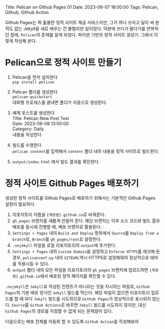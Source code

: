 Title: Pelican on Github Pages 01
Date: 2023-06-07 18:00:00
Tags: Pelican, Github, Github Action

Github Pages는 퍽 훌륭한 정적 사이트 제공 서비스지만, 그거 하나 쓰자고 달리 써 본 적도 없는 Jekyll을 새로 배우는 건 불합리한 일이었다. 덕분에 쓰다가 말다가를 반복하던 참에, `Pelican`의 존재를 알게 되었다. 파이썬 기반의 정적 사이트 생성기. 그래서 이렇게 작성해 본다.

# Pelican으로 정적 사이트 만들기

1. Pelican을 먼저 설치한다  
  `pip install pelican`

2. Pelican 폴더를 생성한다  
  `pelican-quickstart`  
  대화형 프로세스를 끝내면 폴더가 자동으로 생성된다.

3. 예제 포스트를 생성한다  
  Title: Pelican New Post Test  
  Date: 2023-06-08 13:00:00  
  Category: Daily  
  내용을 작성한다

4. 빌드를 수행한다  
  `pelican content`를 입력해서 `content` 폴더 내의 내용을 정적 사이트로 빌드한다.

5. `output/index.html` 에서 빌드 결과를 확인한다.

# 정적 사이트 Github Pages 배포하기
생성된 정적 사이트를 Github Pages로 배포하기 위해서는 기본적인 Github Pages 설정이 필요하다.
1. 리포지토리 이름을 `{계정명}.github.io`로 바꿔준다.
2. `gh_pages` 브랜치를 새롭게 만들어 준다. 해당 브랜치는 이후 소스 코드와 빌드 결과 배포를 동시에 진행할 때, 배포 브랜치로 활용된다. 
3. `Settings > Pages` 내의 `Build and Deploy` 항목에서 `Source`를 `Deploy from a branch`로, `Branch`를 `gh_pages/root`로 설정한다.
4. `.nojekyll` 파일을 로컬 리포지토리의 `output`에 추가한다.
5. `Settings > Pages` 내의 `Custom Domain`을 설정하고 `Enforce HTTPS`를 체크해 둔 경우, `pelicanconf.py` 내의 `SITEURL`역시 HTTPS로 설정해줘야 정상적으로 테마를 적용시킬 수 있다.
6. `output` 폴더 내의 모든 파일을 리포지토리의 `gh_pages` 브랜치에 업로드하면 `{계정명}.github.io`에서 배포된 정적 페이지를 확인할 수 있다.

`.nojekyll`은 `Jekyll`로 작성된 컨텐츠가 아니라는 것을 지시하는 파일로, `Github Pages`의 기본 배포 방식인 `Jekyll` 빌드를 막는다. 해당 파일이 없으면 리포지토리 업로드를 할 때 마다 `Jekyll` 빌드를 시도하므로 `Github Pages`가 정상적으로 표시되지 않는다. `Source`를 `Github Actions`로 바꾸면 `Jekyll` 빌드를 시도하지 않지만, 대신 `Github Pages`의 경로를 지정할 수 없게 되는 문제점이 있다.

다음으로는 배포 전체를 자동화 할 수 있도록 `Github Action`을 작성해보자